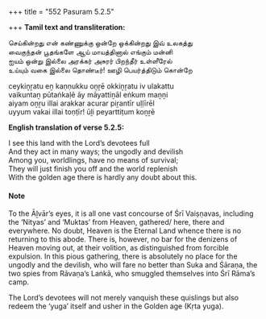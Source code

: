 +++
title = "552 Pasuram 5.2.5"

+++
**Tamil text and transliteration:**

செய்கின்றது என் கண்ணுக்கு ஒன்றே ஒக்கின்றது இவ் உலகத்து  
வைகுந்தன் பூதங்களே ஆய் மாயத்தினால் எங்கும் மன்னி  
ஐயம் ஒன்று இல்லை அரக்கர் அசுரர் பிறந்தீர் உள்ளீரேல்  
உய்யும் வகை இல்லை தொண்டீர்! ஊழி பெயர்த்திடும் கொன்றே

ceykiṉṟatu eṉ kaṇṇukku oṉṟē okkiṉṟatu iv ulakattu  
vaikuntaṉ pūtaṅkaḷē āy māyattiṉāl eṅkum maṉṉi  
aiyam oṉṟu illai arakkar acurar piṟantīr uḷḷīrēl  
uyyum vakai illai toṇṭīr! ūḻi peyarttiṭum koṉṟē

**English translation of verse 5.2.5:**

I see this land with the Lord’s devotees full  
And they act in many ways; the ungodly and devilish  
Among you, worldlings, have no means of survival;  
They will just finish you off and the world replenish  
With the golden age there is hardly any doubt about this.

#### Note

To the Āḻvār’s eyes, it is all one vast concourse of Śrī Vaiṣṇavas, including the ‘Nityas’ and ‘Muktas’ from Heaven, gathered/ here, there and everywhere. No doubt, Heaven is the Eternal Land whence there is no returning to this abode. There is, however, no bar for the denizens of Heaven moving out, at their volition, as distinguished from forcible expulsion. In this pious gathering, there is absolutely no place for the ungodly and the devilish, who will fare no better than Suka and Śāraṇa, the two spies from Rāvaṇa’s Laṅkā, who smuggled themselves into Śrī Rāma’s camp.

The Lord’s devotees will not merely vanquish these quislings but also redeem the ‘yuga’ itself and usher in the Golden age (Kṛta yuga).


